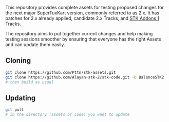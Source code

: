 This repository provides complete assets for testing proposed changes for the next major SuperTuxKart version, commonly referred to as 2.x. It has patches for 2.x already applied, candidate 2.x Tracks, and [STK Addons 1](https://www.speedrun.com/stkao) Tracks.

The repository aims to put together current changes and help making testing sessions smoother by ensuring that everyone has the right Assets and can update them easily.

## Cloning

```bash
git clone https://github.com/Pttn/stk-assets.git
git clone https://github.com/Alayan-stk-2/stk-code.git -b BalanceSTK2
# then build as usual
```

## Updating

```bash
git pull
# in the directory (assets or code) you want to update
```
